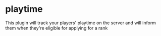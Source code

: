 # playtime
This plugin will track your players' playtime on the server and will inform them when they're eligible for applying for a rank
